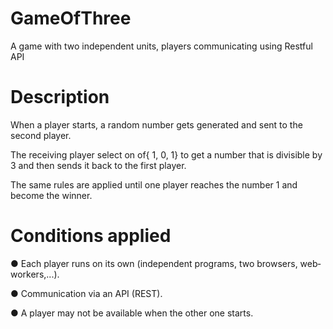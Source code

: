 # GameOfThree
A game with two independent units, players communicating using Restful API

# Description
When a player starts, a random number gets generated and sent to the second player.

The receiving player select on of{ 1, 0, 1} to get a number that is divisible by 3 and then sends it back to the first player.

The same rules are applied until one player reaches the number 1 and become the winner.

# Conditions applied
● Each player runs on its own (independent programs, two browsers, web‐workers,...).

● Communication via an API (REST).

● A player may not be available when the other one starts.


